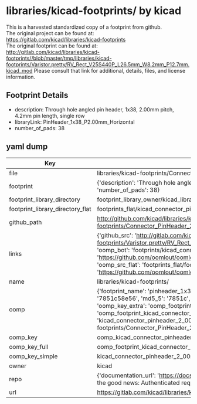 # libraries/kicad-footprints/ by kicad  
This is a harvested standardized copy of a footprint from github.  
The original project can be found at:  
https://gitlab.com/kicad/libraries/kicad-footprints  
The original footprint can be found at:
http://gitlab.com/kicad/libraries/kicad-footprints//blob/master/tmp/libraries/kicad-footprints/Varistor.pretty/RV_Rect_V25S440P_L26.5mm_W8.2mm_P12.7mm.kicad_mod
Please consult that link for additional, details, files, and license information.  
## Footprint Details
* description: Through hole angled pin header, 1x38, 2.00mm pitch, 4.2mm pin length, single row  
* libraryLink: PinHeader_1x38_P2.00mm_Horizontal  
* number_of_pads: 38  
## yaml dump  
| Key | Value |  
| --- | --- |  
| file | libraries/kicad-footprints/Connector_PinHeader_2.00mm.pretty/PinHeader_1x38_P2.00mm_Horizontal.kicad_mod |  
| footprint | {'description': 'Through hole angled pin header, 1x38, 2.00mm pitch, 4.2mm pin length, single row', 'libraryLink': 'PinHeader_1x38_P2.00mm_Horizontal', 'number_of_pads': 38} |  
| footprint_library_directory | footprint_library_owner/kicad_libraries/kicad-footprints/ |  
| footprint_library_directory_flat | footprints_flat/kicad_connector_pinheader_2_00mm_pinheader_1x38_p2_00mm_horizontal/working |  
| github_path | http://github.com/kicad/libraries/kicad-footprints//blob/master/tmp/libraries/kicad-footprints/Connector_PinHeader_2.00mm.pretty/PinHeader_1x38_P2.00mm_Horizontal.kicad_mod |  
| links | {'github_src': 'http://gitlab.com/kicad/libraries/kicad-footprints//blob/master/tmp/libraries/kicad-footprints/Varistor.pretty/RV_Rect_V25S440P_L26.5mm_W8.2mm_P12.7mm.kicad_mod', 'github_src_repo': 'https://gitlab.com/kicad/libraries/kicad-footprints', 'oomp_bot': 'footprints/kicad_connector_pinheader_2_00mm_pinheader_1x38_p2_00mm_horizontal/working', 'oomp_bot_github': 'https://github.com/oomlout/oomlout_oomp_footprint_bot/tree/main/footprints/kicad_connector_pinheader_2_00mm_pinheader_1x38_p2_00mm_horizontal/working', 'oomp_src_flat': 'footprints_flat/footprints_flat/kicad_connector_pinheader_2_00mm_pinheader_1x38_p2_00mm_horizontal/working', 'oomp_src_flat_github': 'https://github.com/oomlout/oomlout_oomp_footprint_src/tree/main/footprints_flat/kicad_connector_pinheader_2_00mm_pinheader_1x38_p2_00mm_horizontal/working'} |  
| name | libraries/kicad-footprints/ |  
| oomp | {'footprint_name': 'pinheader_1x38_p2_00mm_horizontal', 'library_name': 'connector_pinheader_2_00mm', 'md5': '7851c58e5616b3f4ebb6a94eb4b7925b', 'md5_10': '7851c58e56', 'md5_5': '7851c', 'md5_6': '7851c5', 'oomp_key': 'oomp_kicad_connector_pinheader_2_00mm_pinheader_1x38_p2_00mm_horizontal', 'oomp_key_extra': 'oomp_footprint_kicad_connector_pinheader_2_00mm_pinheader_1x38_p2_00mm_horizontal', 'oomp_key_full': 'oomp_footprint_kicad_connector_pinheader_2_00mm_pinheader_1x38_p2_00mm_horizontal_7851c5', 'oomp_key_simple': 'kicad_connector_pinheader_2_00mm_pinheader_1x38_p2_00mm_horizontal', 'original_filename': 'libraries/kicad-footprints/Connector_PinHeader_2.00mm.pretty/PinHeader_1x38_P2.00mm_Horizontal.kicad_mod', 'owner_name': 'kicad'} |  
| oomp_key | oomp_kicad_connector_pinheader_2_00mm_pinheader_1x38_p2_00mm_horizontal |  
| oomp_key_full | oomp_footprint_kicad_connector_pinheader_2_00mm_pinheader_1x38_p2_00mm_horizontal |  
| oomp_key_simple | kicad_connector_pinheader_2_00mm_pinheader_1x38_p2_00mm_horizontal |  
| owner | kicad |  
| repo | {'documentation_url': 'https://docs.github.com/rest/overview/resources-in-the-rest-api#rate-limiting', 'message': "API rate limit exceeded for 84.66.173.59. (But here's the good news: Authenticated requests get a higher rate limit. Check out the documentation for more details.)"} |  
| url | https://gitlab.com/kicad/libraries/kicad-footprints |  

